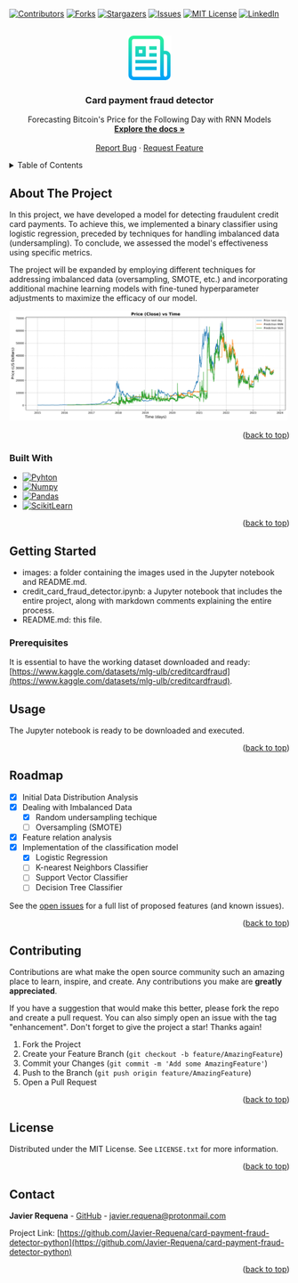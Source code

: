 <a name="readme-top"></a>

<!-- PROJECT SHIELDS -->
<!--
*** I'm using markdown "reference style" links for readability.
*** Reference links are enclosed in brackets [ ] instead of parentheses ( ).
*** See the bottom of this document for the declaration of the reference variables
*** for contributors-url, forks-url, etc. This is an optional, concise syntax you may use.
*** https://www.markdownguide.org/basic-syntax/#reference-style-links
-->
[![Contributors][contributors-shield]][contributors-url]
[![Forks][forks-shield]][forks-url]
[![Stargazers][stars-shield]][stars-url]
[![Issues][issues-shield]][issues-url]
[![MIT License][license-shield]][license-url]
[![LinkedIn][linkedin-shield]][linkedin-url]



<!-- PROJECT LOGO -->
<br />
<div align="center">
  <a href="https://github.com/Javier-Requena/Bitcoin_next_day_price_prediction-RNN-LSTM-python">
    <img src="images/logo.png" alt="Logo" width="80" height="80">
  </a>

<h3 align="center">Card payment fraud detector</h3>

  <p align="center">
    Forecasting Bitcoin's Price for the Following Day with RNN Models
    <br />
    <a href="https://github.com/Javier-Requena/card-payment-fraud-detector-python"><strong>Explore the docs »</strong></a>
    <br />
    <br />
    <a href="https://github.com/Javier-Requena/card-payment-fraud-detector-python/issues">Report Bug</a>
    ·
    <a href="https://github.com/Javier-Requena/card-payment-fraud-detector-python/issues">Request Feature</a>
  </p>
</div>



<!-- TABLE OF CONTENTS -->
<details>
  <summary>Table of Contents</summary>
  <ol>
    <li>
      <a href="#about-the-project">About The Project</a>
      <ul>
        <li><a href="#built-with">Built With</a></li>
      </ul>
    </li>
    <li>
      <a href="#getting-started">Getting Started</a>
      <ul>
        <li><a href="#prerequisites">Prerequisites</a></li>
      </ul>
    </li>
    <li><a href="#usage">Usage</a></li>
    <li><a href="#roadmap">Roadmap</a></li>
    <li><a href="#contributing">Contributing</a></li>
    <li><a href="#license">License</a></li>
    <li><a href="#contact">Contact</a></li>
  </ol>
</details>



<!-- ABOUT THE PROJECT -->
## About The Project

In this project, we have developed a model for detecting fraudulent credit card payments. To achieve this, we implemented a binary classifier using logistic regression, preceded by techniques for handling imbalanced data (undersampling). To conclude, we assessed the model's effectiveness using specific metrics.

The project will be expanded by employing different techniques for addressing imbalanced data (oversampling, SMOTE, etc.) and incorporating additional machine learning models with fine-tuned hyperparameter adjustments to maximize the efficacy of our model.

<img src="images/graph.png" alt="Logo" width="500">

<p align="right">(<a href="#readme-top">back to top</a>)</p>



### Built With

* [![Pyhton][Python]][Python-url]
* [![Numpy][Numpy]][Numpy-url]
* [![Pandas][Pandas]][Pandas-url]
* [![ScikitLearn][Scikit]][Scikit-url]

<p align="right">(<a href="#readme-top">back to top</a>)</p>



<!-- GETTING STARTED -->
## Getting Started

- images: a folder containing the images used in the Jupyter notebook and README.md.
- credit_card_fraud_detector.ipynb: a Jupyter notebook that includes the entire project, along with markdown comments explaining the entire process.
- README.md: this file.

### Prerequisites

It is essential to have the working dataset downloaded and ready: [https://www.kaggle.com/datasets/mlg-ulb/creditcardfraud](https://www.kaggle.com/datasets/mlg-ulb/creditcardfraud).

<!-- USAGE EXAMPLES -->
## Usage

The Jupyter notebook is ready to be downloaded and executed.

<p align="right">(<a href="#readme-top">back to top</a>)</p>



<!-- ROADMAP -->
## Roadmap

- [x] Initial Data Distribution Analysis
- [x] Dealing with Imbalanced Data
    - [x] Random undersampling techique
    - [ ] Oversampling (SMOTE)
- [x] Feature relation analysis
- [x] Implementation of the classification model
    - [x] Logistic Regression
    - [ ] K-nearest Neighbors Classifier
    - [ ] Support Vector Classifier
    - [ ] Decision Tree Classifier

See the [open issues](https://github.com/Javier-Requena/card-payment-fraud-detector-python/issues) for a full list of proposed features (and known issues).

<p align="right">(<a href="#readme-top">back to top</a>)</p>



<!-- CONTRIBUTING -->
## Contributing

Contributions are what make the open source community such an amazing place to learn, inspire, and create. Any contributions you make are **greatly appreciated**.

If you have a suggestion that would make this better, please fork the repo and create a pull request. You can also simply open an issue with the tag "enhancement".
Don't forget to give the project a star! Thanks again!

1. Fork the Project
2. Create your Feature Branch (`git checkout -b feature/AmazingFeature`)
3. Commit your Changes (`git commit -m 'Add some AmazingFeature'`)
4. Push to the Branch (`git push origin feature/AmazingFeature`)
5. Open a Pull Request

<p align="right">(<a href="#readme-top">back to top</a>)</p>



<!-- LICENSE -->
## License

Distributed under the MIT License. See `LICENSE.txt` for more information.

<p align="right">(<a href="#readme-top">back to top</a>)</p>



<!-- CONTACT -->
## Contact

**Javier Requena** - [GitHub](https://github.com/Javier-Requena) - javier.requena@protonmail.com

Project Link: [https://github.com/Javier-Requena/card-payment-fraud-detector-python](https://github.com/Javier-Requena/card-payment-fraud-detector-python)

<p align="right">(<a href="#readme-top">back to top</a>)</p>

<!-- MARKDOWN LINKS & IMAGES -->
<!-- https://www.markdownguide.org/basic-syntax/#reference-style-links -->
[contributors-shield]: https://img.shields.io/github/contributors/Javier-Requena/card-payment-fraud-detector-python.svg?style=for-the-badge
[contributors-url]: https://github.com/Javier-Requena/card-payment-fraud-detector-python/graphs/contributors
[forks-shield]: https://img.shields.io/github/forks/Javier-Requena/card-payment-fraud-detector-python.svg?style=for-the-badge
[forks-url]: https://github.com/Javier-Requena/card-payment-fraud-detector-python/forks
[stars-shield]: https://img.shields.io/github/stars/Javier-Requena/card-payment-fraud-detector-python.svg?style=for-the-badge
[stars-url]: https://github.com/Javier-Requena/card-payment-fraud-detector-python/stargazers
[issues-shield]: https://img.shields.io/github/issues/Javier-Requena/card-payment-fraud-detector-python.svg?style=for-the-badge
[issues-url]: https://github.com/Javier-Requena/card-payment-fraud-detector-python/issues
[license-shield]: https://img.shields.io/github/license/Javier-Requena/card-payment-fraud-detector-python.svg?style=for-the-badge
[license-url]: https://github.com/Javier-Requena/card-payment-fraud-detector-python/blob/main/LICENSE
[linkedin-shield]: https://img.shields.io/badge/-LinkedIn-black.svg?style=for-the-badge&logo=linkedin&colorB=555
[linkedin-url]: https://www.linkedin.com/in/javier-requena-gonzalez/
[graph]: images/graph.png
[Python]: https://img.shields.io/badge/Python-blue?style=for-the-badge&logo=python&logoColor=yellow
[Python-url]: https://www.python.org/
[Numpy]: https://img.shields.io/badge/Numpy-8198DF?style=for-the-badge&logo=numpy&logoColor=091A4F
[Numpy-url]: https://numpy.org/
[Pandas]: https://img.shields.io/badge/Pandas-606060?style=for-the-badge&logo=pandas&logoColor=white
[Pandas-url]: https://pandas.pydata.org/
[Scikit]: https://img.shields.io/badge/Scikit_Learn-373737?style=for-the-badge&logo=scikitlearn&logoColor=orange
[Scikit-url]: https://scikit-learn.org/stable/
